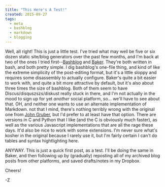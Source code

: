```yaml
---
title: "This Here's A Test!"
created: 2015-09-27
tags:
  - meta
  - bashblog
  - markdown
  - blogging
---
```


Well, all right! This is just a little test. I've tried what may well be five or
six dozen static site/blog generators over the past few months, and I'm back at
two of the ones I tried
first--[Bashblog](https://github.com/cfenollosa/bashblog) and
[Baker](https://github.com/taylorchu/baker). They're both written in bash, and
both pretty simple. I dig bashblog's one-file thing, and kind of like the
extreme simplicity of the post-editing format, but it's a little sloppy and
requires some disassembly to actually configure. Baker's quite a bit easier to
work with, and quite a bit more attractive by default, but it's also about three
times the size of bashblog. Both of them seem to have Discus/disquszszs/diskust
really stuck in there, and I'm not actually in the mood to sign up for yet
_another_ social platform, so... we'll have to see about that. OH, and neither
one wants to use an alternate implementation of Markdown. not that I mind,
there's nothing terribly wrong with the original one from [John
Gruber](http://daringfireball.net), but I'd prefer to at least have that option.
There are versions in C and Python that I like (and the C is obviously much
faster), as well as the various Javascript implementations that are all the rage
these days. It'd also be nice to work with some extensions. I'm never sure
what's kosher in the original because I rarely use it, but I'm fairly certain I
can't do tables and syntax hightlighting here.

ANYWAY. This is just a quick first post, as a test. I'll be doing the same in
Baker, and then following up by (gradually) reposting all of my archived blog
posts from other platforms, and saved drafts/notes in my Dropbox.

Cheers!

-Z
